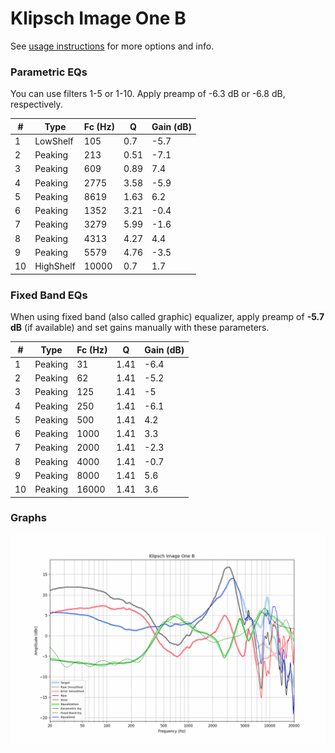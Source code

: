 # Klipsch Image One B
See [usage instructions](https://github.com/jaakkopasanen/AutoEq#usage) for more options and info.

### Parametric EQs
You can use filters 1-5 or 1-10. Apply preamp of -6.3 dB or -6.8 dB, respectively.

|   # | Type      |   Fc (Hz) |    Q |   Gain (dB) |
|-----|-----------|-----------|------|-------------|
|   1 | LowShelf  |       105 | 0.7  |        -5.7 |
|   2 | Peaking   |       213 | 0.51 |        -7.1 |
|   3 | Peaking   |       609 | 0.89 |         7.4 |
|   4 | Peaking   |      2775 | 3.58 |        -5.9 |
|   5 | Peaking   |      8619 | 1.63 |         6.2 |
|   6 | Peaking   |      1352 | 3.21 |        -0.4 |
|   7 | Peaking   |      3279 | 5.99 |        -1.6 |
|   8 | Peaking   |      4313 | 4.27 |         4.4 |
|   9 | Peaking   |      5579 | 4.76 |        -3.5 |
|  10 | HighShelf |     10000 | 0.7  |         1.7 |

### Fixed Band EQs
When using fixed band (also called graphic) equalizer, apply preamp of **-5.7 dB** (if available) and set gains manually with these parameters.

|   # | Type    |   Fc (Hz) |    Q |   Gain (dB) |
|-----|---------|-----------|------|-------------|
|   1 | Peaking |        31 | 1.41 |        -6.4 |
|   2 | Peaking |        62 | 1.41 |        -5.2 |
|   3 | Peaking |       125 | 1.41 |        -5   |
|   4 | Peaking |       250 | 1.41 |        -6.1 |
|   5 | Peaking |       500 | 1.41 |         4.2 |
|   6 | Peaking |      1000 | 1.41 |         3.3 |
|   7 | Peaking |      2000 | 1.41 |        -2.3 |
|   8 | Peaking |      4000 | 1.41 |        -0.7 |
|   9 | Peaking |      8000 | 1.41 |         5.6 |
|  10 | Peaking |     16000 | 1.41 |         3.6 |

### Graphs
![](./Klipsch%20Image%20One%20B.png)
